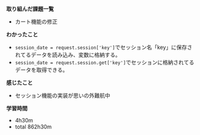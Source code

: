 **取り組んだ課題一覧**
* カート機能の修正

**わかったこと**
* `session_date = request.session['key']`でセッション名「key」に保存されてるデータを読み込み、変数に格納する。
* `session_date = request.session.get['key']`でセッションに格納されてるデータを取得できる。

**感じたこと**
* セッション機能の実装が思いの外難航中

**学習時間**
* 4h30m
 * total 862h30m
